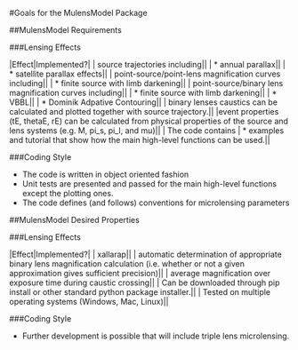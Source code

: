 #Goals for the MulensModel Package

##MulensModel Requirements

###Lensing Effects

|Effect|Implemented?|
| source trajectories including||
| * annual parallax||
| * satellite parallax effects||
| point-source/point-lens magnification curves including||
| * finite source with limb darkening||
| point-source/binary lens magnification curves including||
| * finite source with limb darkening||
| * VBBL||
| * Dominik Adpative Contouring||
| binary lenses caustics can be calculated and plotted together with source trajectory.||
|event properties (tE, thetaE, rE) can be calculated from physical properties of the source and lens systems (e.g. M, pi_s, pi_l, and mu)||
| The code contains
| * examples and tutorial that show how the main high-level functions
    can be used.||


###Coding Style
- The code is written in object oriented fashion
- Unit tests are presented and passed for the main high-level
   functions except the plotting ones.
- The code defines (and follows) conventions for microlensing parameters

##MulensModel Desired Properties

###Lensing Effects

|Effect|Implemented?|
| xallarap||
| automatic determination of appropriate binary lens magnification
  calculation (i.e. whether or not a given approximation gives
  sufficient precision)||
| average magnification over exposure time during caustic crossing||
| Can be downloaded through pip install or other standard python
  package installer.||
| Tested on multiple operating systems (Windows, Mac, Linux)||

###Coding Style
- Further development is possible that will include triple lens microlensing.


